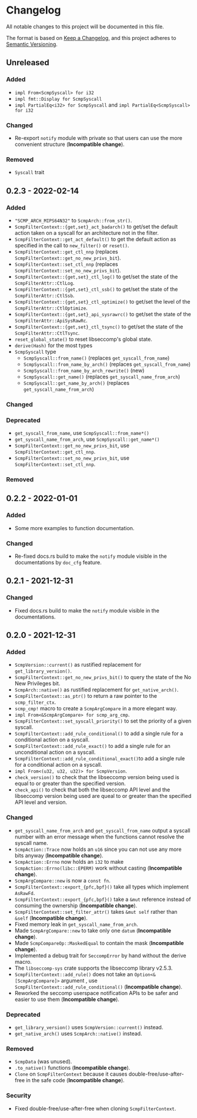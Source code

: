 # Changelog

All notable changes to this project will be documented in this file.

The format is based on [Keep a Changelog](https://keepachangelog.com/en/1.0.0/),
and this project adheres to [Semantic Versioning](https://semver.org/spec/v2.0.0.html).

## Unreleased
### Added
- `impl From<ScmpSyscall> for i32`
- `impl fmt::Display for ScmpSyscall`
- `impl PartialEq<i32> for ScmpSyscall` and `impl PartialEq<ScmpSyscall> for i32`

### Changed
- Re-export `notify` module with private so that users can use the more convenient
structure (**Incompatible change**).

### Removed
- `Syscall` trait

## 0.2.3 - 2022-02-14
### Added
- `"SCMP_ARCH_MIPS64N32"` to `ScmpArch::from_str()`.
- `ScmpFilterContext::{get,set}_act_badarch()` to get/set the default action taken on a syscall for
an architecture not in the filter.
- `ScmpFilterContext::get_act_default()` to get the default action as specified in the call to
`new_filter()` or `reset()`.
- `ScmpFilterContext::get_ctl_nnp` (replaces `ScmpFilterContext::get_no_new_privs_bit`).
- `ScmpFilterContext::set_ctl_nnp` (replaces `ScmpFilterContext::set_no_new_privs_bit`).
- `ScmpFilterContext::{get,set}_ctl_log()` to get/set the state of the `ScmpFilterAttr::CtlLog`.
- `ScmpFilterContext::{get,set}_ctl_ssb()` to get/set the state of the `ScmpFilterAttr::CtlSsb`.
- `ScmpFilterContext::{get,set}_ctl_optimize()` to get/set the level of the `ScmpFilterAttr::CtlOptimize`.
- `ScmpFilterContext::{get,set}_api_sysrawrc()` to get/set the state of the `ScmpFilterAttr::ApiSysRawRc`.
- `ScmpFilterContext::{get,set}_ctl_tsync()` to get/set the state of the `ScmpFilterAttr::CtlTsync`.
- `reset_global_state()` to reset libseccomp's global state.
- `derive(Hash)` for the most types
- `ScmpSyscall` type
  - `ScmpSyscall::from_name()` (replaces `get_syscall_from_name`)
  - `ScmpSyscall::from_name_by_arch()` (replaces `get_syscall_from_name`)
  - `ScmpSyscall::from_name_by_arch_rewrite()` (new)
  - `ScmpSyscall::get_name()` (replaces `get_syscall_name_from_arch`)
  - `ScmpSyscall::get_name_by_arch()` (replaces `get_syscall_name_from_arch`)

### Changed

### Deprecated
- `get_syscall_from_name`, use `ScmpSyscall::from_name*()`
- `get_syscall_name_from_arch`, use `ScmpSyscall::get_name*()`
- `ScmpFilterContext::get_no_new_privs_bit`, use `ScmpFilterContext::get_ctl_nnp`.
- `ScmpFilterContext::set_no_new_privs_bit`, use `ScmpFilterContext::set_ctl_nnp`.

### Removed

## 0.2.2 - 2022-01-01
### Added
- Some more examples to function documentation.

### Changed
- Re-fixed docs.rs build to make the `notify` module visible in the documentations by `doc_cfg`
feature.

## 0.2.1 - 2021-12-31
### Changed
- Fixed docs.rs build to make the `notify` module visible in the documentations.

## 0.2.0 - 2021-12-31
### Added
- `ScmpVersion::current()` as rustified replacement for `get_library_version()`.
- `ScmpFilterContext::get_no_new_privs_bit()` to query the state of the No New Privileges bit.
- `ScmpArch::native()` as rustified replacement for `get_native_arch()`.
- `ScmpFilterContext::as_ptr()` to return a raw pointer to the `scmp_filter_ctx`.
- `scmp_cmp!` macro to create a `ScmpArgCompare` in a more elegant way.
- `impl From<&ScmpArgCompare> for scmp_arg_cmp`.
- `ScmpFilterContext::set_syscall_priority()` to set the priority of a given syscall.
- `ScmpFilterContext::add_rule_conditional()` to add a single rule for a conditional
action on a syscall.
- `ScmpFilterContext::add_rule_exact()` to add a single rule for an unconditional
action on a syscall.
- `ScmpFilterContext::add_rule_conditional_exact()`to add a single rule for a conditional
action on a syscall.
- `impl From<(u32, u32, u32)> for ScmpVersion`.
- `check_version()` to check that the libseccomp version being used is equal to
or greater than the specified version.
- `check_api()` to check that both the libseccomp API level and the libseccomp
version being used are queal to or greater than the specified API level and version.

### Changed
- `get_syscall_name_from_arch` and `get_syscall_from_name` output a syscall number with
an error message when the functions cannot resolve the syscall name.
- `ScmpAction::Trace` now holds an `u16` since you can not use any more bits anyway
(**Incompatible change**).
- `ScmpAction::Errno` now holds an `i32` to make `ScmpAction::Errno(libc::EPERM)`
  work without casting (**Incompatible change**).
- `ScmpArgCompare::new` is now a `const fn`.
- `ScmpFilterContext::export_{pfc,bpf}()` take all types which implement `AsRawFd`.
- `ScmpFilterContext::export_{pfc,bpf}()` take a `&mut` reference instead of consuming the ownership
(**Incompatible change**).
- `ScmpFilterContext::set_filter_attr()` takes `&mut self` rather than `&self` (**Incompatible change**).
- Fixed memory leak in `get_syscall_name_from_arch`.
- Made `ScmpArgCompare::new` to take only one `datum` (**Incompatible change**).
- Made `ScmpCompareOp::MaskedEqual` to contain the mask (**Incompatible change**).
- Implemented a debug trait for `SeccompError` by hand without the derive macro.
- The `libseccomp-sys` crate supports the libseccomp library v2.5.3.
- `ScmpFilterContext::add_rule()` does not take an `Option<&[ScmpArgCompare]>` argument
, use `ScmpFilterContext::add_rule_conditional()` (**Incompatible change**).
- Reworked the seccomp userspace notification APIs to be safer and easier to use them
(**Incompatible change**).

### Deprecated
- `get_library_version()` uses `ScmpVersion::current()` instead.
- `get_native_arch()` uses `ScmpArch::native()` instead.

### Removed
- `ScmpData` (was unused).
- `.to_native()` functions (**Incompatible change**).
- `Clone` on `ScmpFilterContext` because it causes double-free/use-after-free
in the safe code (**Incompatible change**).

### Security
- Fixed double-free/use-after-free when cloning `ScmpFilterContext`.
